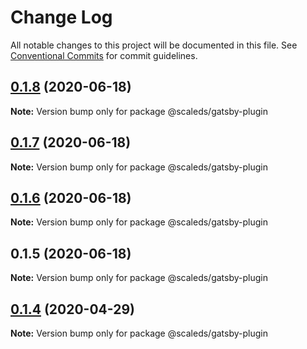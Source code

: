 # Change Log

All notable changes to this project will be documented in this file.
See [Conventional Commits](https://conventionalcommits.org) for commit guidelines.

## [0.1.8](https://gitlab.com/scale-ds/scale-telekom/compare/v0.1.7...v0.1.8) (2020-06-18)

**Note:** Version bump only for package @scaleds/gatsby-plugin





## [0.1.7](https://gitlab.com/scale-ds/scale-telekom/compare/v0.1.6...v0.1.7) (2020-06-18)

**Note:** Version bump only for package @scaleds/gatsby-plugin





## [0.1.6](https://gitlab.com/scale-ds/scale-telekom/compare/v0.1.5...v0.1.6) (2020-06-18)

**Note:** Version bump only for package @scaleds/gatsby-plugin





## 0.1.5 (2020-06-18)

**Note:** Version bump only for package @scaleds/gatsby-plugin





## [0.1.4](https://github.com/telekom/scale/compare/v0.1.3...v0.1.4) (2020-04-29)

**Note:** Version bump only for package @scaleds/gatsby-plugin
